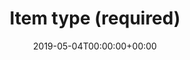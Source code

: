 ---
title: 'Item type (required)'
field: 'dcterms.type'
slug: 'dcterms-type'
description: 'The nature or genre of the resource.'
required: True
vocabulary: 'dcterms-type.txt'
date: '2019-05-04T00:00:00+00:00'
---